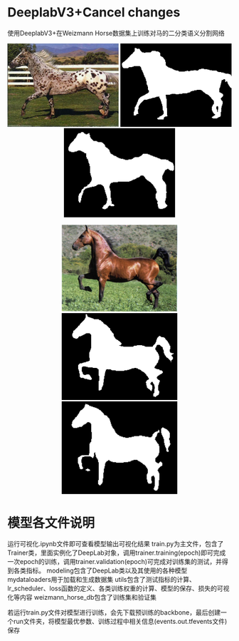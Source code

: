 # DeeplabV3+Cancel changes
使用DeeplabV3+在Weizmann Horse数据集上训练对马的二分类语义分割网络
<p align="center">
  <img src=".\weizmann_horse_db\horse_test\horse282.png" width="250" title="Original Image"/>
  <img src=".\result\m282.png" width="250" title="gt"/>
  <img src=".\result\282.png" width="250" title="Prediction"/>
</p>
<p align="center">
  <img src=".\weizmann_horse_db\horse_test\horse285.png" width="260" title="Original Image"/>
  <img src=".\result\m285.png" width="260" title="gt"/>
  <img src=".\result\285.png" width="260" title="Prediction"/>
</p>

# 模型各文件说明
运行可视化.ipynb文件即可查看模型输出可视化结果
train.py为主文件，包含了Trainer类，里面实例化了DeepLab对象，调用trainer.training(epoch)即可完成一次epoch的训练，调用trainer.validation(epoch)可完成对训练集的测试，并得到各类指标。
modeling包含了DeepLab类以及其使用的各种模型
mydataloaders用于加载和生成数据集
utils包含了测试指标的计算、lr_scheduler、loss函数的定义、各类训练权重的计算、模型的保存、损失的可视化等内容
weizmann_horse_db包含了训练集和验证集

若运行train.py文件对模型进行训练，会先下载预训练的backbone，最后创建一个run文件夹，将模型最优参数、训练过程中相关信息(events.out.tfevents文件)保存
